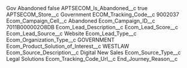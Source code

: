 <?xml version="1.0" encoding="UTF-8"?>
<CustomMetadata xmlns="http://soap.sforce.com/2006/04/metadata" xmlns:xsi="http://www.w3.org/2001/XMLSchema-instance" xmlns:xsd="http://www.w3.org/2001/XMLSchema">
    <label>Gov Abandoned</label>
    <protected>false</protected>
    <values>
        <field>APTSECOM_Is_Abandoned__c</field>
        <value xsi:type="xsd:boolean">true</value>
    </values>
    <values>
        <field>APTSECOM_Store__c</field>
        <value xsi:type="xsd:string">Government</value>
    </values>
    <values>
        <field>ECOM_Tracking_Code__c</field>
        <value xsi:type="xsd:string">9002037</value>
    </values>
    <values>
        <field>Ecom_Campaign_Cell__c</field>
        <value xsi:type="xsd:string">Abandoned</value>
    </values>
    <values>
        <field>Ecom_Campaign_ID__c</field>
        <value xsi:type="xsd:string">7011B000002O8DB</value>
    </values>
    <values>
        <field>Ecom_Lead_Description__c</field>
        <value xsi:nil="true"/>
    </values>
    <values>
        <field>Ecom_Lead_Score__c</field>
        <value xsi:nil="true"/>
    </values>
    <values>
        <field>Ecom_Lead_Source__c</field>
        <value xsi:type="xsd:string">Website</value>
    </values>
    <values>
        <field>Ecom_Lead_Type__c</field>
        <value xsi:nil="true"/>
    </values>
    <values>
        <field>Ecom_Organization_Type__c</field>
        <value xsi:type="xsd:string">GOVERNMENT</value>
    </values>
    <values>
        <field>Ecom_Product_Solution_of_Interest__c</field>
        <value xsi:type="xsd:string">WESTLAW</value>
    </values>
    <values>
        <field>Ecom_Source_Description__c</field>
        <value xsi:type="xsd:string">Digital New Sales</value>
    </values>
    <values>
        <field>Ecom_Source_Type__c</field>
        <value xsi:type="xsd:string">Legal Solutions</value>
    </values>
    <values>
        <field>Ecom_Tracking_Code_Url__c</field>
        <value xsi:nil="true"/>
    </values>
    <values>
        <field>End_Journey_Reason__c</field>
        <value xsi:nil="true"/>
    </values>
</CustomMetadata>
